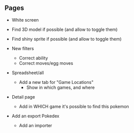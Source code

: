 Pages
-----

* White screen

* Find 3D model if possible (and allow to toggle them)
* Find shiny sprite if possible (and allow to toggle them)

* New filters
    * Correct ability
    * Correct moves/egg moves

* Spreadsheet/all
    * Add a new tab for "Game Locations"
        * Show in which games, and where

* Detail page
    * Add in WHICH game it's possible to find this pokemon

* Add an export Pokedex
    * Add an importer

